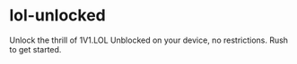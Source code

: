 # lol-unlocked
Unlock the thrill of 1V1.LOL Unblocked on your device, no restrictions. Rush to get started.

